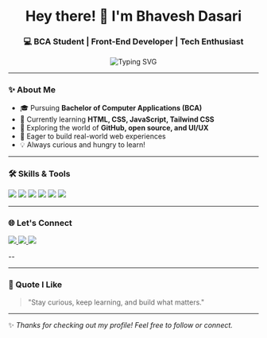 <h1 align="center">Hey there! 👋 I'm Bhavesh Dasari</h1>
<h3 align="center">💻 BCA Student | Front-End Developer | Tech Enthusiast</h3>

<p align="center">
  <img src="https://readme-typing-svg.demolab.com?font=Fira+Code&pause=1000&center=true&vCenter=true&width=435&lines=Passionate+about+Web+Development;Always+learning+something+new;Let's+build+cool+stuff+together!" alt="Typing SVG" />
</p>

---

### ✨ About Me

- 🎓 Pursuing **Bachelor of Computer Applications (BCA)**  
- 🌱 Currently learning **HTML, CSS, JavaScript, Tailwind CSS**  
- 📘 Exploring the world of **GitHub, open source, and UI/UX**  
- 🚀 Eager to build real-world web experiences  
- 💡 Always curious and hungry to learn!

---

### 🛠️ Skills & Tools

<p align="left">
  <img src="https://img.shields.io/badge/HTML5-e34c26?style=for-the-badge&logo=html5&logoColor=white"/>
  <img src="https://img.shields.io/badge/CSS3-264de4?style=for-the-badge&logo=css3&logoColor=white"/>
  <img src="https://img.shields.io/badge/JavaScript-f0db4f?style=for-the-badge&logo=javascript&logoColor=black"/>
  <img src="https://img.shields.io/badge/TailwindCSS-38B2AC?style=for-the-badge&logo=tailwind-css&logoColor=white"/>
  <img src="https://img.shields.io/badge/Git-Git-orange?style=for-the-badge&logo=git&logoColor=white"/>
  <img src="https://img.shields.io/badge/GitHub-181717?style=for-the-badge&logo=github&logoColor=white"/>
</p>

---

### 🌐 Let's Connect

<p align="left">
  <a href="mailto:bhaveshdasari67@gmail.com">
    <img src="https://img.shields.io/badge/Gmail-D14836?style=for-the-badge&logo=gmail&logoColor=white" />
  </a>
  <a href="https://www.linkedin.com/in/bhavesh-dasari-510b1026a/">
    <img src="https://img.shields.io/badge/LinkedIn-0077b5?style=for-the-badge&logo=linkedin&logoColor=white" />
  </a>
  <a href="https://bhaveshdasari.me/">
    <img src="https://img.shields.io/badge/Portfolio-000?style=for-the-badge&logo=firefox&logoColor=white" />
  </a>
</p>

--

---

### 💬 Quote I Like  
> "Stay curious, keep learning, and build what matters."

---

✨ _Thanks for checking out my profile! Feel free to follow or connect._  
